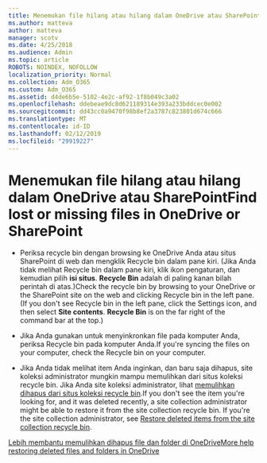 ```yaml
---
title: Menemukan file hilang atau hilang dalam OneDrive atau SharePoint
ms.author: matteva
author: matteva
manager: scotv
ms.date: 4/25/2018
ms.audience: Admin
ms.topic: article
ROBOTS: NOINDEX, NOFOLLOW
localization_priority: Normal
ms.collection: Adm_O365
ms.custom: Adm_O365
ms.assetid: d4de6b5e-5102-4e2c-af92-1f8b049c3a02
ms.openlocfilehash: ddebeae9dc8d621189314e393a233bddcec0e002
ms.sourcegitcommit: dd43cc0a9470f98b8ef2a3787c823801d674c666
ms.translationtype: MT
ms.contentlocale: id-ID
ms.lasthandoff: 02/12/2019
ms.locfileid: "29919227"
---
```

# <a name="find-lost-or-missing-files-in-onedrive-or-sharepoint"></a><span data-ttu-id="7d20f-102">Menemukan file hilang atau hilang dalam OneDrive atau SharePoint</span><span class="sxs-lookup"><span data-stu-id="7d20f-102">Find lost or missing files in OneDrive or SharePoint</span></span>

- <span data-ttu-id="7d20f-p101">Periksa recycle bin dengan browsing ke OneDrive Anda atau situs SharePoint di web dan mengklik Recycle bin dalam pane kiri. (Jika Anda tidak melihat Recycle bin dalam pane kiri, klik ikon pengaturan, dan kemudian pilih **isi situs**. **Recycle Bin** adalah di paling kanan bilah perintah di atas.)</span><span class="sxs-lookup"><span data-stu-id="7d20f-p101">Check the recycle bin by browsing to your OneDrive or the SharePoint site on the web and clicking Recycle bin in the left pane. (If you don't see Recycle bin in the left pane, click the Settings icon, and then select **Site contents**. **Recycle Bin** is on the far right of the command bar at the top.)</span></span> 
    
- <span data-ttu-id="7d20f-106">Jika Anda gunakan untuk menyinkronkan file pada komputer Anda, periksa Recycle bin pada komputer Anda.</span><span class="sxs-lookup"><span data-stu-id="7d20f-106">If you're syncing the files on your computer, check the Recycle bin on your computer.</span></span> 
    
- <span data-ttu-id="7d20f-p102">Jika Anda tidak melihat item Anda inginkan, dan baru saja dihapus, site koleksi administrator mungkin mampu memulihkan dari situs koleksi recycle bin. Jika Anda site koleksi administrator, lihat [memulihkan dihapus dari situs koleksi recycle bin](https://go.microsoft.com/fwlink/?linkid=866439).</span><span class="sxs-lookup"><span data-stu-id="7d20f-p102">If you don't see the item you're looking for, and it was deleted recently, a site collection administrator might be able to restore it from the site collection recycle bin. If you're the site collection administrator, see [Restore deleted items from the site collection recycle bin](https://go.microsoft.com/fwlink/?linkid=866439).</span></span>
    
[<span data-ttu-id="7d20f-109">Lebih membantu memulihkan dihapus file dan folder di OneDrive</span><span class="sxs-lookup"><span data-stu-id="7d20f-109">More help restoring deleted files and folders in OneDrive</span></span>](https://go.microsoft.com/fwlink/?linkid=872872)
  

